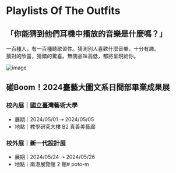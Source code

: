 # Playlists Of The Outfits

## 「你能猜到他們耳機中播放的音樂是什麼嗎？」

一百種人，有一百種聽歌習性。猜測別人喜歡什麼音樂，十分有趣。  
猜對的欣喜，猜錯的驚喜。無關品味高低，都將呈現給你。

![image](https://i.imgur.com/7sKyYpO.png)

## 碰Boom！2024臺藝大圖文系日間部畢業成果展

### 校內展｜國立臺灣藝術大學
- 展期｜2024/05/01 ⇢ 2024/05/05
- 地點｜教學研究大樓 B2 真善美藝廊

### 校外展｜新一代設計展
- 展期｜2024/05/24 ⇢ 2024/05/26
- 地點｜南港展覽館 2 館# poto-m
